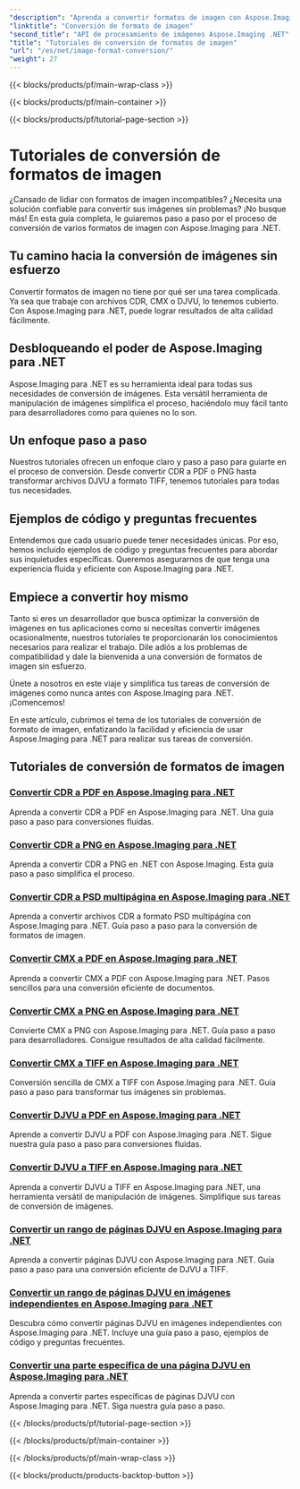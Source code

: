 ```yaml
---
"description": "Aprenda a convertir formatos de imagen con Aspose.Imaging para .NET. Convierta CDR, CMX, DJVU y más sin problemas. Guías expertas para obtener resultados impecables."
"linktitle": "Conversión de formato de imagen"
"second_title": "API de procesamiento de imágenes Aspose.Imaging .NET"
"title": "Tutoriales de conversión de formatos de imagen"
"url": "/es/net/image-format-conversion/"
"weight": 27
---
```


{{< blocks/products/pf/main-wrap-class >}}

{{< blocks/products/pf/main-container >}}

{{< blocks/products/pf/tutorial-page-section >}}

# Tutoriales de conversión de formatos de imagen


¿Cansado de lidiar con formatos de imagen incompatibles? ¿Necesita una solución confiable para convertir sus imágenes sin problemas? ¡No busque más! En esta guía completa, le guiaremos paso a paso por el proceso de conversión de varios formatos de imagen con Aspose.Imaging para .NET.

## Tu camino hacia la conversión de imágenes sin esfuerzo

Convertir formatos de imagen no tiene por qué ser una tarea complicada. Ya sea que trabaje con archivos CDR, CMX o DJVU, lo tenemos cubierto. Con Aspose.Imaging para .NET, puede lograr resultados de alta calidad fácilmente.

## Desbloqueando el poder de Aspose.Imaging para .NET

Aspose.Imaging para .NET es su herramienta ideal para todas sus necesidades de conversión de imágenes. Esta versátil herramienta de manipulación de imágenes simplifica el proceso, haciéndolo muy fácil tanto para desarrolladores como para quienes no lo son.

## Un enfoque paso a paso

Nuestros tutoriales ofrecen un enfoque claro y paso a paso para guiarte en el proceso de conversión. Desde convertir CDR a PDF o PNG hasta transformar archivos DJVU a formato TIFF, tenemos tutoriales para todas tus necesidades.

## Ejemplos de código y preguntas frecuentes

Entendemos que cada usuario puede tener necesidades únicas. Por eso, hemos incluido ejemplos de código y preguntas frecuentes para abordar sus inquietudes específicas. Queremos asegurarnos de que tenga una experiencia fluida y eficiente con Aspose.Imaging para .NET.

## Empiece a convertir hoy mismo

Tanto si eres un desarrollador que busca optimizar la conversión de imágenes en tus aplicaciones como si necesitas convertir imágenes ocasionalmente, nuestros tutoriales te proporcionarán los conocimientos necesarios para realizar el trabajo. Dile adiós a los problemas de compatibilidad y dale la bienvenida a una conversión de formatos de imagen sin esfuerzo.

Únete a nosotros en este viaje y simplifica tus tareas de conversión de imágenes como nunca antes con Aspose.Imaging para .NET. ¡Comencemos!

En este artículo, cubrimos el tema de los tutoriales de conversión de formato de imagen, enfatizando la facilidad y eficiencia de usar Aspose.Imaging para .NET para realizar sus tareas de conversión.

## Tutoriales de conversión de formatos de imagen
### [Convertir CDR a PDF en Aspose.Imaging para .NET](./convert-cdr-to-pdf/)
Aprenda a convertir CDR a PDF en Aspose.Imaging para .NET. Una guía paso a paso para conversiones fluidas.
### [Convertir CDR a PNG en Aspose.Imaging para .NET](./convert-cdr-to-png/)
Aprenda a convertir CDR a PNG en .NET con Aspose.Imaging. Esta guía paso a paso simplifica el proceso.
### [Convertir CDR a PSD multipágina en Aspose.Imaging para .NET](./convert-cdr-to-psd-multipage/)
Aprenda a convertir archivos CDR a formato PSD multipágina con Aspose.Imaging para .NET. Guía paso a paso para la conversión de formatos de imagen.
### [Convertir CMX a PDF en Aspose.Imaging para .NET](./convert-cmx-to-pdf/)
Aprenda a convertir CMX a PDF con Aspose.Imaging para .NET. Pasos sencillos para una conversión eficiente de documentos.
### [Convertir CMX a PNG en Aspose.Imaging para .NET](./convert-cmx-to-png/)
Convierte CMX a PNG con Aspose.Imaging para .NET. Guía paso a paso para desarrolladores. Consigue resultados de alta calidad fácilmente.
### [Convertir CMX a TIFF en Aspose.Imaging para .NET](./convert-cmx-to-tiff/)
Conversión sencilla de CMX a TIFF con Aspose.Imaging para .NET. Guía paso a paso para transformar tus imágenes sin problemas.
### [Convertir DJVU a PDF en Aspose.Imaging para .NET](./convert-djvu-to-pdf/)
Aprende a convertir DJVU a PDF con Aspose.Imaging para .NET. Sigue nuestra guía paso a paso para conversiones fluidas.
### [Convertir DJVU a TIFF en Aspose.Imaging para .NET](./convert-djvu-to-tiff/)
Aprenda a convertir DJVU a TIFF en Aspose.Imaging para .NET, una herramienta versátil de manipulación de imágenes. Simplifique sus tareas de conversión de imágenes.
### [Convertir un rango de páginas DJVU en Aspose.Imaging para .NET](./convert-range-of-djvu-pages/)
Aprenda a convertir páginas DJVU con Aspose.Imaging para .NET. Guía paso a paso para una conversión eficiente de DJVU a TIFF.
### [Convertir un rango de páginas DJVU en imágenes independientes en Aspose.Imaging para .NET](./convert-range-of-djvu-pages-to-separate-images/)
Descubra cómo convertir páginas DJVU en imágenes independientes con Aspose.Imaging para .NET. Incluye una guía paso a paso, ejemplos de código y preguntas frecuentes.
### [Convertir una parte específica de una página DJVU en Aspose.Imaging para .NET](./convert-specific-portion-of-djvu-page/)
Aprenda a convertir partes específicas de páginas DJVU con Aspose.Imaging para .NET. Siga nuestra guía paso a paso.

{{< /blocks/products/pf/tutorial-page-section >}}

{{< /blocks/products/pf/main-container >}}

{{< /blocks/products/pf/main-wrap-class >}}

{{< blocks/products/products-backtop-button >}}